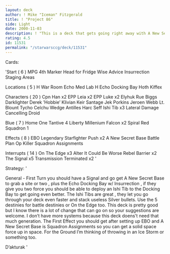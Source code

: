 ```yaml
---
layout: deck
author: ! Mike "Iceman" Fitzgerald
title: ! "Project 86"
side: Light
date: 2000-11-03
description: ! "This is a deck that gets going right away with A New Secret Base and I know can be molded into something really good."
rating: 4.5
id: 11531
permalink: "/starwarsccg/deck/11531"
---
```

Cards: 

'Start  ( 6 )
MPG
4th Marker
Head for Fridge
Wise Advice
Insurrection
Staging Areas

Locations  ( 5 )
H War Room
Echo Med Lab
H  Echo Docking Bay
Hoth
Kiffex

Characters  ( 20 )
Cpn Han x2
EPP Leia x2
EPP Luke x2
Elyhuk Rue
Biggs Darklighter
Derek ’Hobbie’ Klivian
Keir Santage
Jek Porkins
Jeroen Webb
Lt. Blount
Tycho Celchu
Wedge Antilles
Harc Seff
Ishi Tib x3
Lateral Damage Cancelling Droid

Blue  ( 7 )
Home One
Tantive 4
Liberty
Millenium Falcon x2
Spiral
Red Squadron 1

Effects  ( 8 )
EBO
Legendary Starfighter
Push x2
A New Secret Base
Battle Plan
Op Killer
Squadron Assignments

Interrupts  ( 14 )
On The Edge x3
Alter
It Could Be Worse
Rebel Barrier x2
The Signal x5
Transmission Terminated x2 '

Strategy: '

General - First Turn you should have a Signal and
go get A New Secret Base to grab a site or two , plus the Echo Docking Bay w/ Insurrection , if they give you two force you should be able to deploy an Ishi Tib to the Docking Bay to get going even better. The Ishi Tibs are great , they let you go through your deck even faster and stack useless Silver bullets. Use the 5 destinies for battle destinies or On the Edge too. This deck is pretty good but I know there is a lot of change that can go on so your suggestions are welcome. I don’t have more systems because this
deck doens’t need that much generation. The First Effect you should get after setting up EBO and A New Secret Base is Squadron Assignments so you can get a solid space force up in space. For the Ground I’m thinking of throwing in an Ice Storm or something too.

D’akturak	'
